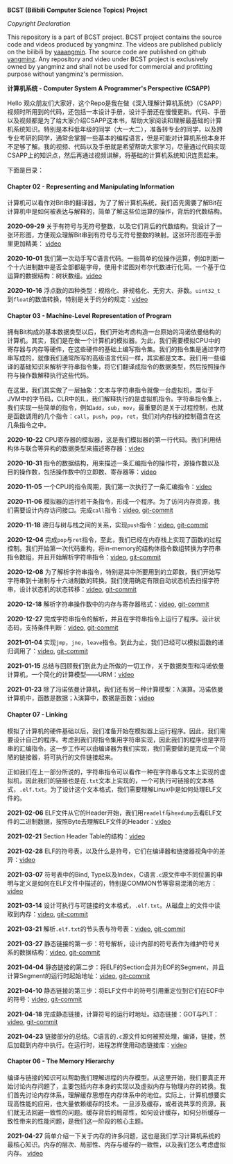 **BCST (Bilibili Computer Science Topics) Project**

*Copyright Declaration*

This repository is a part of BCST project. BCST project contains the source code and videos produced by yangminz. The videos are published publicly on the bilibili by [yaaangmin](https://space.bilibili.com/4564101). The source code are published on github [yangminz](https://github.com/yangminz). Any repository and video under BCST project is exclusively owned by yangminz and shall not be used for commercial and profitting purpose without yangminz's permission.

**计算机系统 - Computer System A Programmer's Perspective (CSAPP)**

Hello 观众朋友们大家好，这个Repo是我在做《深入理解计算机系统》（CSAPP）视频时所用到的代码，还包括一本设计手册，设计手册还在慢慢更新。代码、手册以及视频都是为了给大家介绍CSAPP这本书，帮助大家阅读和理解最基础的计算机系统知识。特别是本科低年级的同学（大一大二），准备转专业的同学，以及跨专业考研的同学，通常会掌握一些基本的编程语言，但是可能对计算机系统本身并不足够了解。我的视频、代码以及手册就是希望帮助大家学习，尽量通过代码实现CSAPP上的知识点，然后再通过视频讲解，将基础的计算机系统知识连贯起来。

下面是目录：

#### Chapter 02 - Representing and Manipulating Information

计算机可以看作对Bit串的翻译器，为了了解计算机系统，我们首先需要了解Bit在计算机中是如何被表达与解释的，简单了解这些位运算的操作，背后的代数结构。

**2020-09-29** 关于有符号与无符号整数，以及它们背后的代数结构。我设计了一张环形图，方便观众理解Bit串到有符号与无符号整数的映射。这张环形图在手册里更加精美： [video](https://www.bilibili.com/video/BV1mp4y1a7X4/)

**2020-10-01** 我们第一次动手写C语言代码。一些简单的位操作运算，例如判断一个十六进制数中是否全部都是字母，使用卡诺图对布尔代数进行化简。一个基于位运算的数据结构：树状数组。[video](https://www.bilibili.com/video/BV1Hi4y1E7Bn/)

**2020-10-16** 浮点数的四种类型：规格化、非规格化、无穷大、非数。`uint32_t`到`float`的数值转换，特别是关于约分的规定：[video](https://www.bilibili.com/video/BV1vy4y1C75t/)

#### Chapter 03 - Machine-Level Representation of Program

拥有Bit构成的基本数据类型以后，我们开始考虑构造一台原始的冯诺依曼结构的计算机。其实，我们是在做一个计算机的模拟器。为此，我们需要模拟CPU中的寄存器与内存等硬件，在这些硬件的基础上编写指令集。我们的指令集是通过字符串写成的，就像我们通常所写的高级语言代码一样，其实都是文本。我们用一些编译的基础知识来解析字符串指令集，将它们翻译成指令的数据类型，然后按照操作符与操作数解释执行这些代码。

在这里，我们其实做了一层抽象：文本与字符串指令就像一台虚拟机，类似于JVM中的字节码，CLR中的IL，我们解释执行的是虚拟机指令。字符串指令集上，我们实现一些简单的指令，例如`add`，`sub`，`mov`，最重要的是关于过程控制，也就是函数调用的几个指令：`call`，`push`，`pop`，`ret`，我们对内存栈的控制蕴含在这几条指令之中。

**2020-10-22** CPU寄存器的模拟器，这是我们模拟器的第一行代码。我们利用结构体与联合等异构的数据类型来描述寄存器：[video](https://www.bilibili.com/video/BV1vy4y1C75t/)

**2020-10-31** 指令的数据结构，用来描述一条汇编指令的操作符，源操作数以及目的操作数，包括操作数中的立即数、寄存器等：[video](https://www.bilibili.com/video/BV1Na4y1s7m6/)

**2020-11-05** 一个CPU的指令周期，我们第一次执行了一条汇编指令：[video](https://www.bilibili.com/video/BV1sZ4y1V7uu/)

**2020-11-06** 模拟器的运行若干条指令，形成一个程序。为了访问内存资源，我们需要设计内存访问接口。完成`call`指令：[video](https://www.bilibili.com/video/BV1vK4y1E7sy/), [git-commit](https://github.com/yangminz/bcst_csapp/tree/27311bd90c7fe7971aeb9cda41fa9e7fee96e787)

**2020-11-18** 递归与树与栈之间的关系，实现`push`指令：[video](https://www.bilibili.com/video/BV1tz4y1y7JZ/), [git-commit](https://github.com/yangminz/bcst_csapp/tree/31eeb74aa3489a3f9fac02b9c65b202f6a13ee55)

**2020-12-04** 完成`pop`与`ret`指令，至此，我们已经在内存栈上实现了函数的过程控制。我们开始第一次代码重构，将in-memory的结构体指令数组转换为字符串指令数组，并且开始解析字符串指令：[video](https://www.bilibili.com/video/BV1WK41137JT/), [git-commit](https://github.com/yangminz/bcst_csapp/tree/004c77a87c6e26ca7a232f72661e099f7bae8b75)

**2020-12-08** 为了解析字符串指令，特别是其中所要用到的立即数，我们开始写字符串到十进制与十六进制数的转换。我们使用确定有限自动状态机去扫描字符串，设计状态机的状态转移：[video](https://www.bilibili.com/video/BV1ty4y1S7z1/), [git-commit](https://github.com/yangminz/bcst_csapp/tree/997cf33cd40fbdfc81e71d9d029163e5df80ecc1)

**2020-12-18** 解析字符串操作数中的内存与寄存器格式：[video](https://www.bilibili.com/video/BV1zT4y1M7GE), [git-commit](https://github.com/yangminz/bcst_csapp/tree/34beeb4bde0cf5b80757977acff63f8faed6b696)

**2020-12-27** 完成字符串指令的解析，并且在字符串指令上运行了程序。设计状态码，支持条件判断：[video](https://www.bilibili.com/video/BV1Qf4y1e73j), [git-commit](https://github.com/yangminz/bcst_csapp/tree/7ec8dbed8ba8362d94508c507b4e535c24d7fa8a)

**2021-01-04** 实现`jmp`，`jne`，`leave`指令。到此为止，我们已经可以模拟函数的递归调用了：[video](https://www.bilibili.com/video/BV1Ey4y1v7aG), [git-commit](https://github.com/yangminz/bcst_csapp/tree/17a1d75fdf410fd9456ab6316044ffc3c0331703)

**2021-01-15** 总结与回顾我们到此为止所做的一切工作，关于数据类型和冯诺依曼计算机，一个简化的计算模型——URM：[video](https://www.bilibili.com/video/BV1LU4y14792/)

**2021-01-23** 除了冯诺依曼计算机，我们还有另一种计算模型：λ演算。冯诺依曼计算机中，函数是数据；λ演算中，数据是函数：[video](https://www.bilibili.com/video/BV1Wv411s7yU/)

#### Chapter 07 - Linking

模拟了计算机的硬件基础以后，我们准备开始在模拟器上运行程序。因此，我们需要设计自己的程序。考虑到我们将指令集用字符串实现，因此我们的程序也是字符串的汇编指令。这一步工作可以由编译器为我们实现，我们需要做的是完成一个简陋的链接器，将可执行的文件链接起来。

正如我们在上一部分所说的，字符串指令可以看作一种在字符串与文本上实现的虚拟机，因此我们的链接也是在`.txt`文本上实现的，一个可执行可链接的文本格式，`.elf.txt`。为了设计这个文本格式，我们需要理解Linux中是如何处理ELF文件的。

**2021-02-06** ELF文件从它的Header开始，我们用`readelf`与`hexdump`去看ELF文件的二进制数据，按照Byte去理解ELF文件的Header：[video](https://www.bilibili.com/video/BV1MX4y1576E/)

**2021-02-21** Section Header Table的结构：[video](https://www.bilibili.com/video/BV1AU4y1s7Je/)

**2021-02-28** ELF的符号表，以及什么是符号，它们在编译器和链接器视角中的差异：[video](https://www.bilibili.com/video/BV1VX4y1V7JP/)

**2021-03-07** 符号表中的Bind, Type以及Index，C语言`.c`源文件中不同位置的申明与定义是如何在ELF文件中描述的，特别是COMMON节等容易混淆的地方：[video](https://www.bilibili.com/video/BV14h411Q7Rz/)

**2021-03-14** 设计可执行与可链接的文本格式，`.elf.txt`。从磁盘上的文件中读取到内存：[video](https://www.bilibili.com/video/BV1Ji4y1K7uw/), [git-commit](https://github.com/yangminz/bcst_csapp/tree/d7f871ced7e796fd75520b2af0cd14b390339cf7)

**2021-03-21** 解析`.elf.txt`的节头表与符号表：[video](https://www.bilibili.com/video/BV1Nz4y1279C/), [git-commit](https://github.com/yangminz/bcst_csapp/tree/7842d9c913ad48d233fc23384567e8df9bd715ee)

**2021-03-27** 静态链接的第一步：符号解析，设计内部的符号表作为维护符号关系的数据结构：[video](https://www.bilibili.com/video/BV1EZ4y1A7qM/), [git-commit](https://github.com/yangminz/bcst_csapp/tree/32dff6910b379436bef854252ca0dae4a06200ed)

**2021-04-04** 静态链接的第二步：将ELF的Section合并为EOF的Segment，并且计算Segment的运行时起始地址：[video](https://www.bilibili.com/video/BV1Lh411D7fh/), [git-commit](https://github.com/yangminz/bcst_csapp/tree/d2c4f611d0cffb8e029c254a41100be58392577f)

**2021-04-10** 静态链接的第三步：将ELF文件中的符号引用重定位到它们在EOF中的符号：[video](https://www.bilibili.com/video/bv1GU4y1h7mt), [git-commit](https://github.com/yangminz/bcst_csapp/tree/d0be3855f2b679fae31a66096a53661c277890e1)

**2021-04-18** 完成静态链接，计算符号的运行时地址。动态链接：GOT与PLT：[video](https://www.bilibili.com/video/BV1nQ4y1Z7us), [git-commit](https://github.com/yangminz/bcst_csapp/commit/316c38b76c329115d58d68e3fc626546ecab35ad)

**2021-04-23** 链接部分的总结。C语言的`.c`源文件如何被预处理，编译，链接，然后加载到内存中执行。在运行时，进程怎样使用动态链接库：[video](https://www.bilibili.com/video/BV1WU4y1b78m/)

#### Chapter 06 - The Memory Hierarchy

编译与链接的知识可以帮助我们理解进程的内存模型。从这里开始，我们要真正开始讨论内存问题了，主要包括内存本身的实现以及虚拟内存与物理内存的转换。我们首先讨论内存体系，理解缓存思想在内存体系中的地位。实际上，计算机想要实现高性能的应用，也大量依赖缓存的技术。一旦涉及缓存，或者说共享的资源，我们就无法回避一致性的问题。缓存背后的局部性，如何设计缓存，如何分析缓存一致性带来的性能问题，是我们这一阶段的核心主题。

**2021-04-27** 简单介绍一下关于内存的许多问题，这也是我们学习计算机系统的最核心知识。内存的层次、局部性、内存与缓存的一致性，以及我们怎么考虑虚拟内存。 [video](https://www.bilibili.com/video/BV1DA411V7LY/)